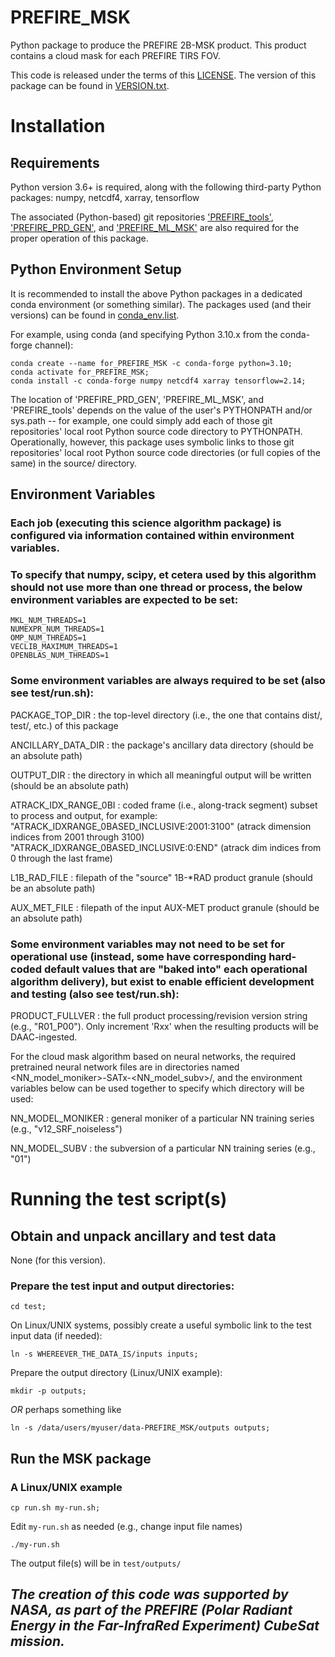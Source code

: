# PREFIRE_MSK

Python package to produce the PREFIRE 2B-MSK product. This product contains a cloud mask for each PREFIRE TIRS FOV.

This code is released under the terms of this [LICENSE](LICENSE).  The version of this package can be found in [VERSION.txt](VERSION.txt).

# Installation

## Requirements

Python version 3.6+ is required, along with the following third-party Python
packages: numpy, netcdf4, xarray, tensorflow

The associated (Python-based) git repositories ['PREFIRE_tools'](https://github.com/UW-PREFIRE/PREFIRE_tools), ['PREFIRE_PRD_GEN'](https://github.com/UW-PREFIRE/PREFIRE_PRD_GEN), and ['PREFIRE_ML_MSK'](https://github.com/UW-PREFIRE) are also required for the proper operation of this package.

## Python Environment Setup

It is recommended to install the above Python packages in a dedicated conda environment (or something similar).  The packages used (and their versions) can be found in [conda_env.list](conda_env.list).

For example, using conda (and specifying Python 3.10.x from the conda-forge channel):

```
conda create --name for_PREFIRE_MSK -c conda-forge python=3.10;
conda activate for_PREFIRE_MSK;
conda install -c conda-forge numpy netcdf4 xarray tensorflow=2.14;
```

The location of 'PREFIRE_PRD_GEN', 'PREFIRE_ML_MSK', and 'PREFIRE_tools' depends on the value of the user's PYTHONPATH and/or sys.path -- for example, one could simply add each of those git repositories' local root Python source code directory to PYTHONPATH. Operationally, however, this package uses symbolic links to those git repositories' local root Python source code directories (or full copies of the same) in the source/ directory.

## Environment Variables

### Each job (executing this science algorithm package) is configured via information contained within environment variables.

### To specify that numpy, scipy, et cetera used by this algorithm should not use more than one thread or process, the below environment variables are expected to be set:

```
MKL_NUM_THREADS=1
NUMEXPR_NUM_THREADS=1
OMP_NUM_THREADS=1
VECLIB_MAXIMUM_THREADS=1
OPENBLAS_NUM_THREADS=1
```

### Some environment variables are always required to be set (also see test/run.sh):

PACKAGE_TOP_DIR  :  the top-level directory (i.e., the one that contains dist/, test/, etc.) of this package

ANCILLARY_DATA_DIR  :  the package's ancillary data directory (should be an absolute path)

OUTPUT_DIR  :  the directory in which all meaningful output will be written (should be an absolute path)

ATRACK_IDX_RANGE_0BI  :  coded frame (i.e., along-track segment) subset to process and output, for example: "ATRACK_IDXRANGE_0BASED_INCLUSIVE:2001:3100" (atrack dimension indices from 2001 through 3100) "ATRACK_IDXRANGE_0BASED_INCLUSIVE:0:END" (atrack dim indices from 0 through the last frame)

L1B_RAD_FILE  :  filepath of the "source" 1B-*RAD product granule (should be an absolute path)

AUX_MET_FILE  :  filepath of the input AUX-MET product granule (should be an absolute path)

### Some environment variables may not need to be set for operational use (instead, some have corresponding hard-coded default values that are "baked into" each operational algorithm delivery), but exist to enable efficient development and testing (also see test/run.sh):

PRODUCT_FULLVER  :  the full product processing/revision version string (e.g., "R01_P00").  Only increment 'Rxx' when the resulting products will be DAAC-ingested.

For the cloud mask algorithm based on neural networks, the required pretrained neural network files are in directories named <NN_model_moniker>-SATx-<NN_model_subv>/, and the environment variables below can be used together to specify which directory will be used:

NN_MODEL_MONIKER  :  general moniker of a particular NN training series (e.g., "v12_SRF_noiseless")

NN_MODEL_SUBV  :  the subversion of a particular NN training series (e.g., "01")

# Running the test script(s)

## Obtain and unpack ancillary and test data

None (for this version).

### Prepare the test input and output directories:

`cd test;`

On Linux/UNIX systems, possibly create a useful symbolic link to the test input data (if needed):

`ln -s WHEREEVER_THE_DATA_IS/inputs inputs;`

Prepare the output directory (Linux/UNIX example):

`mkdir -p outputs;`

_OR_ perhaps something like

`ln -s /data/users/myuser/data-PREFIRE_MSK/outputs outputs;`

## Run the MSK package

### A Linux/UNIX example

`cp run.sh my-run.sh;`

Edit `my-run.sh` as needed (e.g., change input file names)

`./my-run.sh`

The output file(s) will be in `test/outputs/`

## _The creation of this code was supported by NASA, as part of the PREFIRE (Polar Radiant Energy in the Far-InfraRed Experiment) CubeSat mission._
